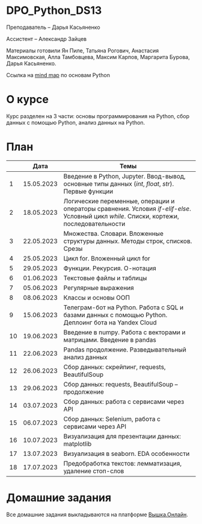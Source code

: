 # DPO_Python_DS13
Преподаватель – Дарья Касьяненко

Ассистент – Александр Зайцев

Материалы готовили Ян Пиле, Татьяна Рогович, Анастасия Максимовская, Алла Тамбовцева, Максим Карпов, Маргарита Бурова, Дарья Касьяненко.

Ссылка на [mind map](https://miro.com/app/board/uXjVOzqV4V8=/?share_link_id=682127544797) по основам Python

# О курсе

Курс разделен на 3 части: основы программирования на Python, сбор данных с помощью Python, анализ данных на Python.

# План

||Дата|Темы|
|----------------|---------|------|
|1|15.05.2023|Введение в Python, Jupyter. Ввод-вывод, основные типы данных (*int*, *float*, *str*). Первые функции|
|2|18.05.2023|Логические переменные, операции и операторы сравнения. Условия *if-elif-else*. Условный цикл *while*. Списки, кортежи, последовательности|
|3|22.05.2023|Множества. Словари. Вложенные структуры данных. Методы строк, списков. Срезы|
|4|25.05.2023|Цикл for. Вложенный цикл for|
|5|29.05.2023|Функции. Рекурсия. О-нотация|
|6|01.06.2023|Текстовые файлы и таблицы|
|7|05.06.2023|Регулярные выражения|
|8|08.06.2023|Классы и основы ООП|
|9|15.06.2023|Телеграм-бот на Python. Работа с SQL и базами данных с помощью Python. Деплоинг бота на Yandex Cloud|
|10|19.06.2023|Введение в numpy. Работа с векторами и матрицами. Введение в pandas|
|11|22.06.2023|Pandas продолжение. Разведывательный анализ данных|
|12|26.06.2023|Сбор данных: скрейпинг, requests, BeautifulSoup|
|13|29.06.2023|Сбор данных: requests, BeautifulSoup – продолжение|
|14|03.07.2023|Сбор данных: работа с сервисами через API|
|15|06.07.2023|Сбор данных: Selenium, работа с сервисами через API|
|16|10.07.2023|Визуализация для презентации данных: matplotlib|
|17|13.07.2023|Визуализация в seaborn. EDA особенности|
|18|17.07.2023|Предобработка текстов: лемматизация, удаление стоп-слов|

# Домашние задания

Все домашние задания выкладываются на платформе [Вышка.Онлайн](https://learnonline.hse.ru/course/view.php?id=6719).

